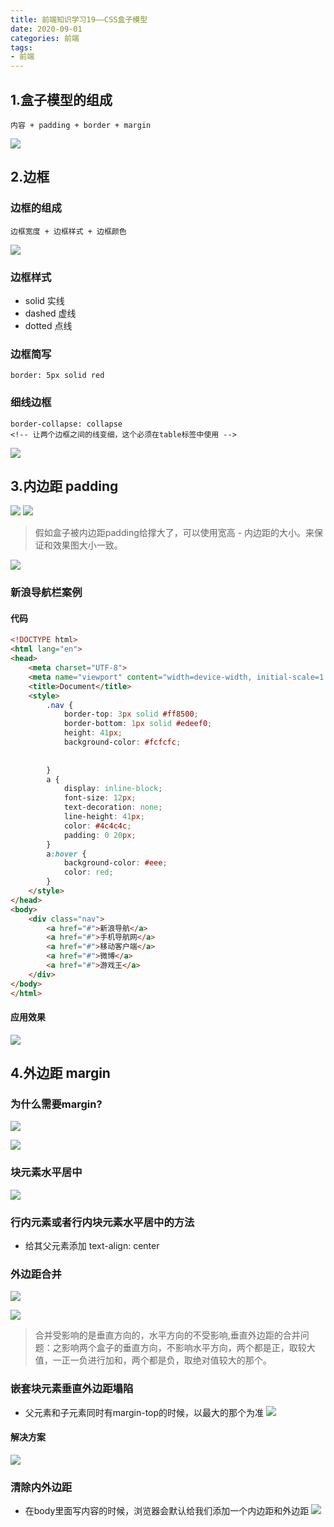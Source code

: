 ```yaml
---
title: 前端知识学习19——CSS盒子模型
date: 2020-09-01
categories: 前端
tags: 
- 前端
---
```

## 1.盒子模型的组成
```
内容 + padding + border + margin
```
![](https://jiapeiyang.oss-cn-beijing.aliyuncs.com/img/20200530185501.png)

## 2.边框
### 边框的组成
```
边框宽度 + 边框样式 + 边框颜色
```
![](https://jiapeiyang.oss-cn-beijing.aliyuncs.com/img/20200530185637.png)

### 边框样式
* solid 实线
* dashed 虚线
* dotted 点线
### 边框简写
```
border: 5px solid red
```
### 细线边框
```
border-collapse: collapse
<!-- 让两个边框之间的线变细，这个必须在table标签中使用 -->
```
![](https://jiapeiyang.oss-cn-beijing.aliyuncs.com/img/20200530185927.png)

## 3.内边距 padding
![](https://jiapeiyang.oss-cn-beijing.aliyuncs.com/img/20200530190004.png)
![](https://jiapeiyang.oss-cn-beijing.aliyuncs.com/img/20200530190010.png)

> 假如盒子被内边距padding给撑大了，可以使用宽高 - 内边距的大小。来保证和效果图大小一致。

![](https://jiapeiyang.oss-cn-beijing.aliyuncs.com/img/20200530190159.png)

### 新浪导航栏案例
#### 代码
```html
<!DOCTYPE html>
<html lang="en">
<head>
    <meta charset="UTF-8">
    <meta name="viewport" content="width=device-width, initial-scale=1.0">
    <title>Document</title>
    <style>
        .nav {
            border-top: 3px solid #ff8500;
            border-bottom: 1px solid #edeef0;
            height: 41px;
            background-color: #fcfcfc;
            
            
        }
        a {
            display: inline-block;
            font-size: 12px;
            text-decoration: none;
            line-height: 41px;
            color: #4c4c4c;
            padding: 0 20px;
        }
        a:hover {
            background-color: #eee;
            color: red;
        }
    </style>
</head>
<body>
    <div class="nav">
        <a href="#">新浪导航</a>
        <a href="#">手机导航网</a>
        <a href="#">移动客户端</a>
        <a href="#">微博</a>
        <a href="#">游戏王</a>
    </div>
</body>
</html>
```
#### 应用效果
![](https://jiapeiyang.oss-cn-beijing.aliyuncs.com/img/20200530190345.png)

## 4.外边距 margin
### 为什么需要margin?
![](https://jiapeiyang.oss-cn-beijing.aliyuncs.com/img/20200530190432.png)

![](https://jiapeiyang.oss-cn-beijing.aliyuncs.com/img/20200530190443.png)

### 块元素水平居中
![](https://jiapeiyang.oss-cn-beijing.aliyuncs.com/img/20200530190524.png)

### 行内元素或者行内块元素水平居中的方法
* 给其父元素添加 text-align: center
### 外边距合并
![](https://jiapeiyang.oss-cn-beijing.aliyuncs.com/img/20200530190643.png)

![](https://jiapeiyang.oss-cn-beijing.aliyuncs.com/img/20200530190707.png)

>合并受影响的是垂直方向的，水平方向的不受影响,垂直外边距的合并问题：之影响两个盒子的垂直方向，不影响水平方向，两个都是正，取较大值，一正一负进行加和，两个都是负，取绝对值较大的那个。

### 嵌套块元素垂直外边距塌陷
* 父元素和子元素同时有margin-top的时候，以最大的那个为准
![](https://jiapeiyang.oss-cn-beijing.aliyuncs.com/img/20200530190902.png)

#### 解决方案
![](https://jiapeiyang.oss-cn-beijing.aliyuncs.com/img/20200530190952.png)

### 清除内外边距
* 在body里面写内容的时候，浏览器会默认给我们添加一个内边距和外边距
![](https://jiapeiyang.oss-cn-beijing.aliyuncs.com/img/20200530191101.png)

